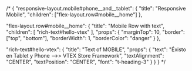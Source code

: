 /* {
  "responsive-layout.mobile#phone__and__tablet": {
    "title": "Responsive Mobile",
    "children": ["flex-layout.row#mobile__home"]
  },

  "flex-layout.row#mobile__home": {
    "title": "Mobile Row with text",
    "children": [
      "rich-text#hello-vtex"
    ],
    "props": {
      "marginTop": 10,
      "border": ["top", "bottom"],
      "borderWidth": 1,
      "borderColor": "danger"
    }
  },

  "rich-text#hello-vtex": {
    "title": "Text of MOBILE",
    "props": {
      "text": "Éxisto en Tablet y Phone -->> VTEX Store Framework",
      "textAlignment": "CENTER",
      "textPosition": "CENTER",
      "font": "t-heading-3"
    }
  }
} */